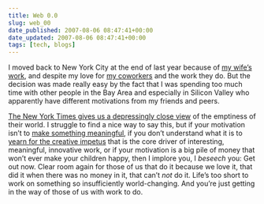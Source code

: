 ```yaml
---
title: Web 0.0
slug: web_00
date_published: 2007-08-06 08:47:41+00:00
date_updated: 2007-08-06 08:47:41+00:00
tags: [tech, blogs]
---
```

I moved back to New York City at the end of last year because of [my wife’s work](http://www.seriouseats.com/), and despite my love for [my coworkers](http://www.sixapart.com/) and the work they do. But the decision was made really easy by the fact that I was spending too much time with other people in the Bay Area and especially in Silicon Valley who apparently have different motivations from my friends and peers.

[The New York Times gives us a depressingly close view](http://www.nytimes.com/2007/08/05/technology/05rich.html?ei=5088&amp;en=003719e2d0560842&amp;ex=1343966400&amp;partner=rssnyt&amp;emc=rss&amp;pagewanted=print) of the emptiness of their world. I struggle to find a nice way to say this, but if your motivation isn’t to [make something meaningful](/2006/07/05/making_somethin/), if you don’t understand what it is to [yearn for the creative impetus](http://bluishorange.com/?x=2007_07_01_archive.html#7937343896940110304) that is the core driver of interesting, meaningful, innovative work, or if your motivation is a big pile of money that won’t ever make your children happy, then I implore you, I *beseech* you: Get out now. Clear room again for those of us that do it because we love it, that did it when there was no money in it, that can’t *not* do it. Life’s too short to work on something so insufficiently world-changing. And you’re just getting in the way of those of us with work to do.
